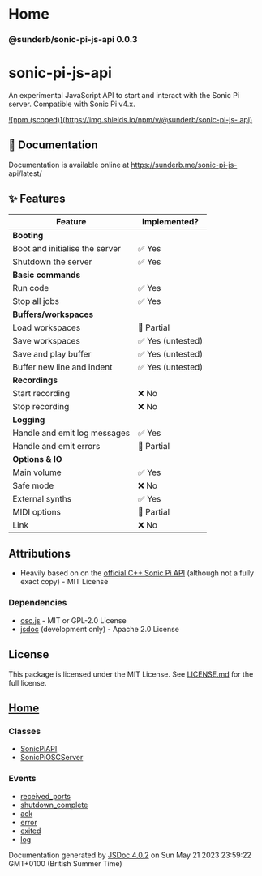 # Home

### @sunderb/sonic-pi-js-api 0.0.3

# sonic-pi-js-api

An experimental JavaScript API to start and interact with the Sonic Pi server.
Compatible with Sonic Pi v4.x.

[![npm \(scoped\)](https://img.shields.io/npm/v/@sunderb/sonic-pi-js-
api)](https://www.npmjs.com/package/@sunderb/sonic-pi-js-api)

## 📖 Documentation

Documentation is available online at https://sunderb.me/sonic-pi-js-
api/latest/

## ✨ Features

Feature | Implemented?  
---|---  
**Booting** |   
Boot and initialise the server | ✅ Yes  
Shutdown the server | ✅ Yes  
**Basic commands** |   
Run code | ✅ Yes  
Stop all jobs | ✅ Yes  
**Buffers/workspaces** |   
Load workspaces | 🚧 Partial  
Save workspaces | ✅ Yes (untested)  
Save and play buffer | ✅ Yes (untested)  
Buffer new line and indent | ✅ Yes (untested)  
**Recordings** |   
Start recording | ❌ No  
Stop recording | ❌ No  
**Logging** |   
Handle and emit log messages | ✅ Yes  
Handle and emit errors | 🚧 Partial  
**Options & IO** |   
Main volume | ✅ Yes  
Safe mode | ❌ No  
External synths | ✅ Yes  
MIDI options | 🚧 Partial  
Link | ❌ No  
  
## Attributions

  * Heavily based on on the [official C++ Sonic Pi API](https://github.com/sonic-pi-net/sonic-pi/tree/dev/app/api) (although not a fully exact copy) - MIT License

### Dependencies

  * [osc.js](https://github.com/colinbdclark/osc.js) \- MIT or GPL-2.0 License
  * [jsdoc](https://github.com/jsdoc/jsdoc) (development only) - Apache 2.0 License

## License

This package is licensed under the MIT License. See [LICENSE.md](LICENSE.md)
for the full license.

## [Home](index.html)

### Classes

  * [SonicPiAPI](SonicPiAPI.html)
  * [SonicPiOSCServer](SonicPiOSCServer.html)

### Events

  * [received_ports](SonicPiAPI.html#event:received_ports)
  * [shutdown_complete](SonicPiAPI.html#event:shutdown_complete)
  * [ack](SonicPiOSCServer.html#event:ack)
  * [error](SonicPiOSCServer.html#event:error)
  * [exited](SonicPiOSCServer.html#event:exited)
  * [log](SonicPiOSCServer.html#event:log)

  
Documentation generated by [JSDoc 4.0.2](https://github.com/jsdoc/jsdoc) on
Sun May 21 2023 23:59:22 GMT+0100 (British Summer Time)

